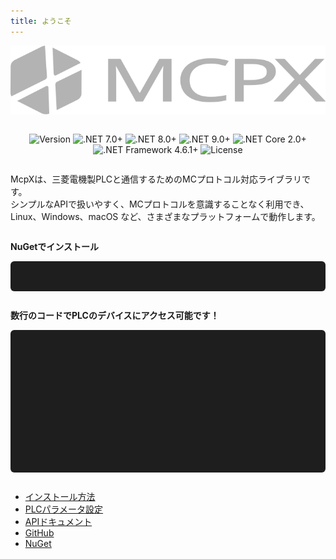 ```yaml
---
title: ようこそ
---
```


<script src="https://cdn.jsdelivr.net/npm/typeit@8.7.1/dist/index.umd.js"></script>
<link href="https://cdn.jsdelivr.net/npm/prismjs@1.29.0/themes/prism-tomorrow.min.css" rel="stylesheet" />
<script src="https://cdn.jsdelivr.net/npm/prismjs@1.29.0/prism.min.js"></script>
<script src="https://cdn.jsdelivr.net/npm/prismjs@1.29.0/components/prism-csharp.min.js"></script>

<style>
  .half-width {
    width: 50%;
    background: #1e1e1e;
    color: #dcdcdc;
    padding: 1em;
    border-radius: 6px;
    overflow-x: auto;
  }
  .affix {
    display: none !important;
  }
</style>

<script>
window.addEventListener('DOMContentLoaded', () => {
  new TypeIt("#typing-box1", {
    speed: 15,
    waitUntilVisible: true,
    lifeLike: true,
    cursor: false,
    afterComplete: () => {
      Prism.highlightElement(document.getElementById("typing-box1"));
    }
  })
  .type("dotnet add package McpX")
  .go();
});

window.addEventListener('DOMContentLoaded', () => {
  new TypeIt("#typing-box2", {
    speed: 15,
    waitUntilVisible: true,
    lifeLike: true,
    cursor: false,
    afterComplete: () => {
      Prism.highlightElement(document.getElementById("typing-box2"));
    }
  })
  .type("using McpXLib;\n")
  .type("using McpXLib.Enums;\n\n")
  .type('using (var mcpx = new McpX("192.168.12.88", 10000)){\n')
  .type('   mcpx.Write(Prefix.D, "0", 1234);\n')
  .type('   var value = mcpx.Read(Prefix.D, "0");\n')
  .type('}')
  .go();
});
</script>

<div style="text-align: center;">
  <img src="images/logo.svg" alt="logo" />
</div>

<div style="max-width: 800px; margin: 0 auto; text-align: center;">
  <div style="margin: 2em auto 1em auto;">
    <img alt="Version" src="https://img.shields.io/badge/version-0.4.2-blue" />
    <img alt=".NET 7.0+" src="https://img.shields.io/badge/.NET-7.0+-blueviolet" />
    <img alt=".NET 8.0+" src="https://img.shields.io/badge/.NET-8.0+-purple" />
    <img alt=".NET 9.0+" src="https://img.shields.io/badge/.NET-9.0+-indigo" />
    <img alt=".NET Core 2.0+" src="https://img.shields.io/badge/.NET_Core-2.0+-darkgreen" />
    <img alt=".NET Framework 4.6.1+" src="https://img.shields.io/badge/.NET_Framework-4.6.1+-teal?logo=windows" />
    <img alt="License" src="https://img.shields.io/badge/license-MIT-brightgreen.svg" />
  </div>
  <div style="text-align: left;">
    <p style="margin: 2em 0 1em 0;">
      McpXは、三菱電機製PLCと通信するためのMCプロトコル対応ライブラリです。<br>
      シンプルなAPIで扱いやすく、MCプロトコルを意識することなく利用でき、Linux、Windows、macOS など、さまざまなプラットフォームで動作します。
    </p>
    <p style="margin: 2em 0 1em 0;">
      <strong>NuGetでインストール</strong>
    </p>
  </div>

  <pre id="typing-box1" class="language-shell"
    style="max-width: 800px; min-height:20px; margin: 1em auto; background:#1e1e1e; color:#dcdcdc; padding:1em; border-radius:6px;">
  </pre>
  
  <div style="text-align: left;">
    <p style="margin: 2em 0 1em 0;">
      <strong>数行のコードでPLCのデバイスにアクセス可能です！</strong>
    </p>
  </div>

  <pre id="typing-box2" class="language-csharp"
    style="max-width: 800px; min-height:200px; margin: 1em auto; background:#1e1e1e; color:#dcdcdc; padding:1em; border-radius:6px;">
  </pre>

  <div style="margin: 2em auto; text-align: left;">
    <ul>
      <li><a href="docs/introduction.html">インストール方法</a></li>
      <li><a href="docs/plc_parameter_setting.html">PLCパラメータ設定</a></li>
      <li><a href="api/McpXLib.McpX.html">APIドキュメント</a></li>
      <li><a href="https://github.com/YudaiKitamura/McpX">GitHub</a></li>
      <li><a href="https://www.nuget.org/packages/McpX/">NuGet</a></li>
    </ul>
  </div>
</div>
